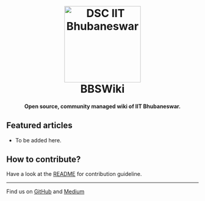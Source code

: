
<h1 align="center">
  <br>
  <a href="https://dsciitbbs.github.io"><img src="https://user-images.githubusercontent.com/19551774/55946516-7c1bdb80-5c6a-11e9-86ca-b4b700b119c8.jpeg" alt="DSC IIT Bhubaneswar" width="200"></a>
  <br>
  BBSWiki
  <br>
</h1>

<h4 align="center">Open source, community managed wiki of IIT Bhubaneswar.</h4>


<h2> Featured articles </h2>

- To be added here.

<h2>How to contribute?</h2>

Have a look at the [README](readme.md) for contribution guideline.



---
Find us on [GitHub](https://github.com/dsciitbbs) and [Medium](https://medium.com/dsc-iit-bhubaneswar)
